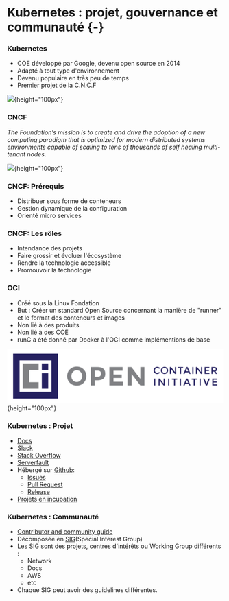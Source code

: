 # Kubernetes : projet, gouvernance et communauté  {-}

### Kubernetes

- COE développé par Google, devenu open source en 2014
- Adapté à tout type d'environnement
- Devenu populaire en très peu de temps
- Premier projet de la C.N.C.F

![](images/docker/k8s.png){height="100px"}

### CNCF

*The Foundation’s mission is to create and drive the adoption of a new computing paradigm that is optimized for modern distributed systems environments capable of scaling to tens of thousands of self healing multi-tenant nodes.*

![](images/docker/cncf.png){height="100px"}

### CNCF: Prérequis

- Distribuer sous forme de conteneurs
- Gestion dynamique de la configuration
- Orienté micro services

### CNCF: Les rôles

- Intendance des projets
- Faire grossir et évoluer l'écosystème
- Rendre la technologie accessible
- Promouvoir la technologie

### OCI

- Créé sous la Linux Fondation
- But : Créer un standard Open Source concernant la manière de "runner" et le format des conteneurs et images
- Non lié à des produits
- Non lié à des COE
- runC a été donné par Docker à l'OCI comme implémentions de base

![](images/docker/oci.png){height="100px"}

### Kubernetes : Projet

- [Docs](https://kubernetes.io)
- [Slack](http://slack.k8s.io/)
- [Stack Overflow](https://stackoverflow.com/questions/tagged/kubernetes)
- [Serverfault](https://stackoverflow.com/questions/taggeg/kubernetes)
- Hébergé sur [Github](https://github.com/kubernetes/kubernetes):
    - [Issues](https://github.com/kubernetes/kubernetes/issues)
    - [Pull Request](https://github.com/kubernetes/kubernetes/pulls)
    - [Release](https://github.com/kubernetes/kubernetes/releases)
- [Projets en incubation](https://github.com/kubernetes-incubator/)

### Kubernetes : Communauté

- [Contributor and community guide](https://github.com/kubernetes/community/blob/master/README.md#kubernetes-community)
- Décomposée en [SIG](https://github.com/kubernetes/community/blob/master/sig-list.md)(Special Interest Group)
- Les SIG sont des projets, centres d'intérêts ou Working Group différents :
    - Network
    - Docs
    - AWS
    - etc
- Chaque SIG peut avoir des guidelines différentes.

